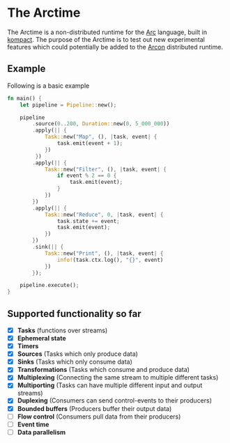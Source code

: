 # The Arctime

The Arctime is a non-distributed runtime for the [Arc](https://github.com/cda-group/arc) language, built in [kompact](https://github.com/cda-group/kompact). The purpose of the Arctime is to test out new experimental features which could potentially be added to the [Arcon](https://github.com/cda-group/arcon/) distributed runtime.

## Example

Following is a basic example

```rust
fn main() {
    let pipeline = Pipeline::new();

    pipeline
        .source(0..200, Duration::new(0, 5_000_000))
        .apply(|| {
            Task::new("Map", (), |task, event| {
                task.emit(event + 1);
            })
         })
        .apply(|| {
            Task::new("Filter", (), |task, event| {
                if event % 2 == 0 {
                    task.emit(event);
                }
            })
        })
        .apply(|| {
            Task::new("Reduce", 0, |task, event| {
                task.state += event;
                task.emit(event);
            })
        })
        .sink(|| {
            Task::new("Print", (), |task, event| {
                info!(task.ctx.log(), "{}", event)
            })
        });

    pipeline.execute();
}
```

## Supported functionality so far

- [x] **Tasks** (functions over streams)
- [x] **Ephemeral state**
- [x] **Timers**
- [x] **Sources** (Tasks which only produce data)
- [x] **Sinks** (Tasks which only consume data)
- [x] **Transformations** (Tasks which consume and produce data)
- [x] **Multiplexing** (Connecting the same stream to multiple different tasks)
- [x] **Multiporting** (Tasks can have multiple different input and output streams)
- [x] **Duplexing** (Consumers can send control-events to their producers)
- [x] **Bounded buffers** (Producers buffer their output data)
- [ ] **Flow control** (Consumers pull data from their producers)
- [ ] **Event time**
- [ ] **Data parallelism**
